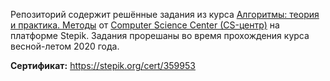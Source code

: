 Репозиторий содержит решённые задания из курса [Алгоритмы: теория и практика. Методы](https://stepik.org/course/217) от [Computer Science Center (CS-центр)](https://compscicenter.ru) на платформе Stepik.
Задания прорешаны во время прохождения курса весной-летом 2020 года.

**Сертификат:** https://stepik.org/cert/359953